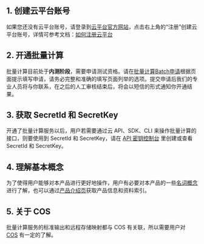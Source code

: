 ## 1. 创建云平台账号
如果您还没有云平台账号，请登录到[云平台官方网站](/)，点击右上角的“注册”创建云平台账号，详情可参考文档：[如何注册云平台](
//tce.fsphere.cn/document/product/378/3696)
## 2. 开通批量计算
批量计算目前处于**内测阶段**，需要申请测试资格。请在[批量计算Batch申请](/act/apply/Batch)根据页面提示填写申请，请务必完整和准确的填写页面列举的选项。提交申请后我们的专业人员将与你联系，在之后的人工审核结束后，将会以短信的形式通知你开通结果。
## 3. 获取 SecretId 和 SecretKey
开通了批量计算服务以后，用户若需要通过云 API、SDK、CLI 来操作批量计算的接口，则要使用到 SecretId 和 SecretKey，请在 [API 密钥控制台](http://console.tcecqpoc.fsphere.cn/capi) 里创建或查看 SecretId 和 SecretKey。
## 4. 理解基本概念
为了使得用户能够对本产品进行更好地操作，用户有必要对本产品的一些[名词概念](//tce.fsphere.cn/document/product/599/10396)进行了解，也可以通过[产品介绍页](/product/Batch)获取产品信息和资料索引。
## 5. 关于 COS
批量计算服务的标准输出和远程存储映射都与 COS 有关联，所以需要用户对  [COS](
//tce.fsphere.cn/document/product/436/6222) 有一定的了解。